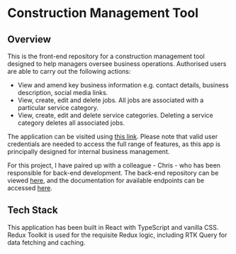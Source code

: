 # Construction Management Tool

## Overview

This is the front-end repository for a construction management tool designed to help managers oversee business operations. Authorised users are able to carry out the following actions:

- View and amend key business information e.g. contact details, business description, social media links.
- View, create, edit and delete jobs. All jobs are associated with a particular service category.
- View, create, edit and delete service categories. Deleting a service category deletes all associated jobs.

The application can be visited using [this link](http://4.234.160.181:9090/). Please note that valid user credentials are needed to access the full range of features, as this app is principally designed for internal business management.

For this project, I have paired up with a colleague - Chris - who has been responsible for back-end development. The back-end repository can be viewed [here](https://github.com/ChrisRistoff/Construction-Backend), and the documentation for available endpoints can be accessed [here](http://4.234.160.181:8080/swagger/index.html).

## Tech Stack

This application has been built in React with TypeScript and vanilla CSS. Redux Toolkit is used for the requisite Redux logic, including RTK Query for data fetching and caching.